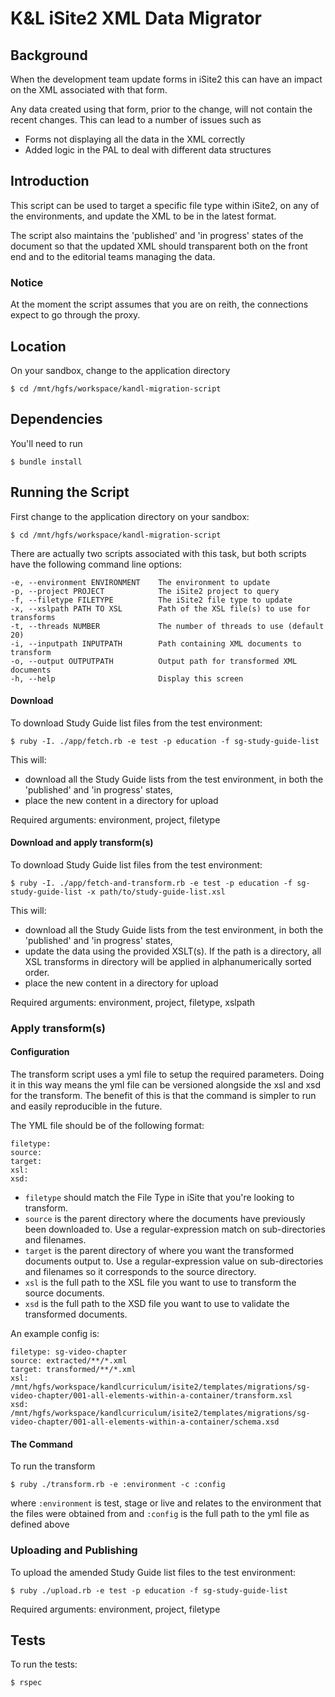 K&L iSite2 XML Data Migrator
============================

## Background

When the development team update forms in iSite2 this can have an impact on the
XML associated with that form.

Any data created using that form, prior to the change, will not contain the
recent changes. This can lead to a number of issues such as
- Forms not displaying all the data in the XML correctly
- Added logic in the PAL to deal with different data structures


## Introduction

This script can be used to target a specific file type within iSite2, on any of
the environments, and update the XML to be in the latest format.

The script also maintains the 'published' and 'in progress' states of the
document so that the updated XML should transparent both on the front end and to
the editorial teams managing the data.

### Notice

At the moment the script assumes that you are on reith, the connections expect
to go through the proxy.


## Location

On your sandbox, change to the application directory

    $ cd /mnt/hgfs/workspace/kandl-migration-script


## Dependencies

You'll need to run

    $ bundle install


## Running the Script

First change to the application directory on your sandbox:

    $ cd /mnt/hgfs/workspace/kandl-migration-script

There are actually two scripts associated with this task, but both scripts have
the following command line options:

    -e, --environment ENVIRONMENT    The environment to update
    -p, --project PROJECT            The iSite2 project to query
    -f, --filetype FILETYPE          The iSite2 file type to update
    -x, --xslpath PATH TO XSL        Path of the XSL file(s) to use for transforms
    -t, --threads NUMBER             The number of threads to use (default 20)
    -i, --inputpath INPUTPATH        Path containing XML documents to transform
    -o, --output OUTPUTPATH          Output path for transformed XML documents
    -h, --help                       Display this screen


#### Download

To download Study Guide list files from the test environment:

    $ ruby -I. ./app/fetch.rb -e test -p education -f sg-study-guide-list

This will:
- download all the Study Guide lists from the test environment, in both the 'published' and 'in progress' states,
- place the new content in a directory for upload

Required arguments: environment, project, filetype

#### Download and apply transform(s)

To download Study Guide list files from the test environment:

    $ ruby -I. ./app/fetch-and-transform.rb -e test -p education -f sg-study-guide-list -x path/to/study-guide-list.xsl

This will:
- download all the Study Guide lists from the test environment, in both
the 'published' and 'in progress' states,
- update the data using the provided XSLT(s). If the path is a directory, all XSL transforms in directory will be applied in alphanumerically sorted order.
- place the new content in a directory for upload

Required arguments: environment, project, filetype, xslpath

### Apply transform(s)

#### Configuration

The transform script uses a yml file to setup the required parameters. Doing it in this way means the yml file can be versioned alongside the xsl and xsd for the transform. The benefit of this is that the command is simpler to run and easily reproducible in the future.

The YML file should be of the following format:
```
filetype:
source:
target:
xsl:
xsd:
```

- `filetype` should match the File Type in iSite that you're looking to transform.
- `source` is the parent directory where the documents have previously been downloaded to. Use a regular-expression match on sub-directories and filenames.
- `target` is the parent directory of where you want the transformed documents output to. Use a regular-expression value on sub-directories and filenames so it corresponds to the source directory.
- `xsl` is the full path to the XSL file you want to use to transform the source documents.
- `xsd` is the full path to the XSD file you want to use to validate the transformed documents.

An example config is:
```
filetype: sg-video-chapter
source: extracted/**/*.xml
target: transformed/**/*.xml
xsl: /mnt/hgfs/workspace/kandlcurriculum/isite2/templates/migrations/sg-video-chapter/001-all-elements-within-a-container/transform.xsl
xsd: /mnt/hgfs/workspace/kandlcurriculum/isite2/templates/migrations/sg-video-chapter/001-all-elements-within-a-container/schema.xsd
```

#### The Command

To run the transform

    $ ruby ./transform.rb -e :environment -c :config

where `:environment` is test, stage or live and relates to the environment that the files were obtained from
  and `:config` is the full path to the yml file as defined above


### Uploading and Publishing

To upload the amended Study Guide list files to the test environment:

    $ ruby ./upload.rb -e test -p education -f sg-study-guide-list

Required arguments: environment, project, filetype

## Tests

To run the tests:

    $ rspec

